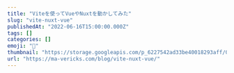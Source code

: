 ```yaml
---
title: "Viteを使ってVueやNuxtを動かしてみた"
slug: "vite-nuxt-vue"
publishedAt: "2022-06-16T15:00:00.000Z"
tags: []
categories: []
emoji: "🐺"
thumbnail: "https://storage.googleapis.com/p_6227542ad33be40018293aff/0beea9bd-48a4-4e4c-8d3c-faf54d430ce6/vite-nuxt-vue.png"
url: "https://ma-vericks.com/blog/vite-nuxt-vue/"
---
```


